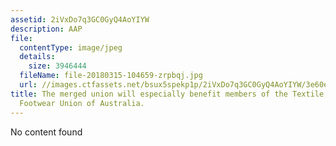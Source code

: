 ```yaml
---
assetid: 2iVxDo7q3GC0GyQ4AoYIYW
description: AAP
file:
  contentType: image/jpeg
  details:
    size: 3946444
  fileName: file-20180315-104659-zrpbqj.jpg
  url: //images.ctfassets.net/bsux5spekp1p/2iVxDo7q3GC0GyQ4AoYIYW/3e60ecd02e33712788f668cce0b1ca0c/file-20180315-104659-zrpbqj.jpg
title: The merged union will especially benefit members of the Textile, Clothing and
  Footwear Union of Australia.
---
```

No content found